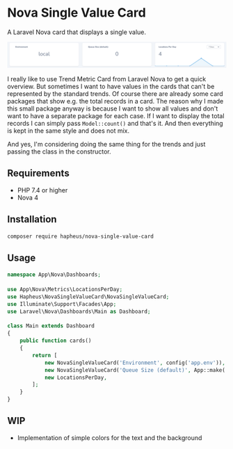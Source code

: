 # Nova Single Value Card

A Laravel Nova card that displays a single value.

![Nova Single Value Cards](screenshot.png)

I really like to use Trend Metric Card from Laravel Nova to get a quick overview. But sometimes I want to have values in
the cards that can't be represented by the standard trends. Of course there are already some card packages that show 
e.g. the total records in a card. The reason why I made this small package anyway is because I want to show all values 
and don't want to have a separate package for each case. If I want to display the total records I can simply pass 
`Model::count()` and that's it. And then everything is kept in the same style and does not mix.

And yes, I'm considering doing the same thing for the trends and just passing the class in the constructor.

## Requirements
- PHP 7.4 or higher
- Nova 4

## Installation

```bash
composer require hapheus/nova-single-value-card
```

## Usage

```php
namespace App\Nova\Dashboards;

use App\Nova\Metrics\LocationsPerDay;
use Hapheus\NovaSingleValueCard\NovaSingleValueCard;
use Illuminate\Support\Facades\App;
use Laravel\Nova\Dashboards\Main as Dashboard;

class Main extends Dashboard
{
    public function cards()
    {
        return [
            new NovaSingleValueCard('Environment', config('app.env')),
            new NovaSingleValueCard('Queue Size (default)', App::make('queue.connection')->size('default')),
            new LocationsPerDay,
        ];
    }
}

```

## WIP
* Implementation of simple colors for the text and the background
